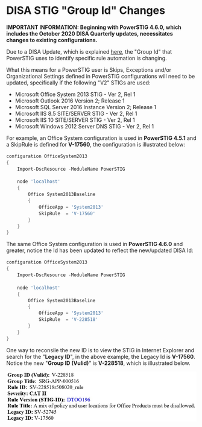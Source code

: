 # DISA STIG "Group Id" Changes

**IMPORTANT INFORMATION: Beginning with PowerSTIG 4.6.0, which includes the October 2020 DISA Quarterly updates, necessitates changes to existing configurations.**

Due to a DISA Update, which is explained [here](https://public.cyber.mil/announcement/disa-posts-files-to-test-new-stig-group-and-rule-ids/), the "Group Id" that PowerSTIG uses to identify specific rule automation is changing. 

What this means for a PowerSTIG user is Skips, Exceptions and/or Organizational Settings defined in PowerSTIG configurations will need to be updated, specifically if the following "V2" STIGs are used:

* Microsoft Office System 2013 STIG - Ver 2, Rel 1 
* Microsoft Outlook 2016 Version 2; Release 1 
* Microsoft SQL Server 2016 Instance Version 2; Release 1 
* Microsoft IIS 8.5 SITE/SERVER STIG - Ver 2, Rel 1 
* Microsoft IIS 10 SITE/SERVER STIG - Ver 2, Rel 1 
* Microsoft Windows 2012 Server DNS STIG - Ver 2, Rel 1 

For example, an Office System configuration is used in **PowerSTIG 4.5.1** and a SkipRule is defined for **V-17560**, the configuration is illustrated below:

```PowerShell
configuration OfficeSystem2013
{
    Import-DscResource -ModuleName PowerSTIG

    node 'localhost'
    {
        Office System2013Baseline
        {
            OfficeApp = 'System2013'
            SkipRule  = 'V-17560'
        }
    }
}
```

The same Office System configuration is used in **PowerSTIG 4.6.0** and greater, notice the Id has been updated to reflect the new/updated DISA Id:

```PowerShell
configuration OfficeSystem2013
{
    Import-DscResource -ModuleName PowerSTIG

    node 'localhost'
    {
        Office System2013Baseline
        {
            OfficeApp = 'System2013'
            SkipRule  = 'V-228518'
        }
    }
}
```

One way to reconsile the new ID is to view the STIG in Internet Explorer and search for the "**Legacy ID**", in the above example, the Legacy Id is **V-17560**. Notice the new "**Group ID (Vulid)**" is **V-228518**, which is illustrated below.

![OfficeSystem2013Example](images/OfficeSystem2013Example.jpg)

